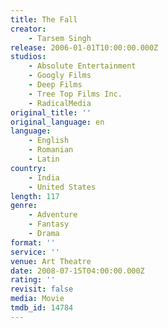 ```yaml
---
title: The Fall
creator:
    - Tarsem Singh
release: 2006-01-01T10:00:00.000Z
studios:
    - Absolute Entertainment
    - Googly Films
    - Deep Films
    - Tree Top Films Inc.
    - RadicalMedia
original_title: ''
original_language: en
language:
    - English
    - Romanian
    - Latin
country:
    - India
    - United States
length: 117
genre:
    - Adventure
    - Fantasy
    - Drama
format: ''
service: ''
venue: Art Theatre
date: 2008-07-15T04:00:00.000Z
rating: ''
revisit: false
media: Movie
tmdb_id: 14784
---
```

